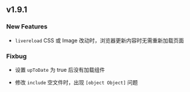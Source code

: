 ## v1.9.1

### New Features

* `livereload`  CSS 或 Image 改动时，浏览器更新内容时无需重新加载页面

### Fixbug

* 设置 `upToDate` 为 true 后没有加载组件

* 修改 `include` 空文件时，出现 `[object Object]` 问题